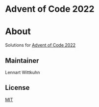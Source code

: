 # Advent of Code 2022

# About

Solutions for [Advent of Code 2022](https://adventofcode.com/2022)

## Maintainer

Lennart Wittkuhn

## License

[MIT](LICENSE)

